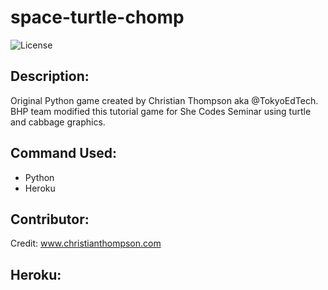 # space-turtle-chomp

![License](https://img.shields.io/badge/License-ISC-blue.svg "License Badge")

## Description:
Original Python game created by Christian Thompson aka @TokyoEdTech. BHP team modified this tutorial game for She Codes Seminar using turtle and cabbage graphics. 

## Command Used:
- Python
- Heroku

## Contributor: 
Credit: www.christianthompson.com

## Heroku:

